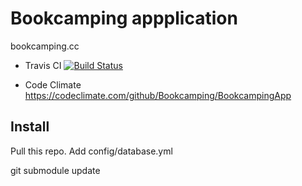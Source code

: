 # Bookcamping appplication

bookcamping.cc

- Travis CI
[![Build Status](https://secure.travis-ci.org/Bookcamping/BookcampingApp.png)](http://travis-ci.org/Bookcamping/BookcampingApp)

- Code Climate
https://codeclimate.com/github/Bookcamping/BookcampingApp


## Install

Pull this repo. Add config/database.yml

git submodule update
